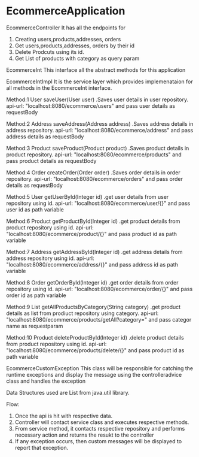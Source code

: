 # EcommerceApplication


EcommerceController
It has all the endpoints for 
1. Creating users,products,addresses, orders
2. Get users,products,addresses, orders by their id
3. Delete Prodcuts using its id.
4. Get List of products with category as query param


EcommerceInt
This interface all the abstract methods for this application

EcommerceIntImpl
It is the service layer which provides implemenataion for all methods in the EcommerceInt interface.

Method:1
User saveUser(User user)
.Saves user details in user repository.
api-url: "localhost:8080/ecommerce/users" and pass user details as requestBody

Method:2
Address saveAddress(Address address)
.Saves address details in address repository.
api-url: "localhost:8080/ecommerce/address" and pass address details as requestBody


Method:3
Product saveProduct(Product product)
.Saves product details in product repository.
api-url: "localhost:8080/ecommerce/products" and pass product details as requestBody

Method:4
Order createOrder(Order order)
.Saves order details in order repository.
api-url: "localhost:8080/ecommerce/orders" and pass order details as requestBody

Method:5
User getUserById(Integer id)
.get user details from user repository using id.
api-url: "localhost:8080/ecommerce/user/{<userID>}" and pass user id as path variable

Method:6
Product getProductById(Integer id)
.get product details from product repository using id.
api-url: "localhost:8080/ecommerce/product/{<productID>}" and pass product id as path variable

Method:7
Address getAddressById(Integer id)
.get address details from address repository using id.
api-url: "localhost:8080/ecommerce/address/{<addressID>}" and pass address id as path variable


Method:8
Order getOrderById(Integer id)
.get order details from order repository using id.
api-url: "localhost:8080/ecommerce/order/{<orderID>}" and pass order id as path variable

Method:9
List<Product> getAllProductsByCategory(String category)
.get product details as list from prodiuct repository using category.
api-url: "localhost:8080/ecommerce/products/getAll?category=<category name>" and pass categor name as requestparam

Method:10
Product deleteProductById(Integer id)
.delete product details from product repository using id.
api-url: "localhost:8080/ecommerce/products/delete/{<productID>}" and pass product id as path variable

EcommerceCustomException
This class will be responsible for catching the runtime exceptions and display the message using the controlleradvice class and handles the exception

Data Structures used are List from java.util library.



Flow:

1. Once the api is hit with respective data. 
2. Controller will contact service class and executes respective methods.
3. From service method, it contacts respective repository and performs necessary action and returns the resukt to the controller
4. If any exception occurs, then custom messages will be displayed to report that exception.

